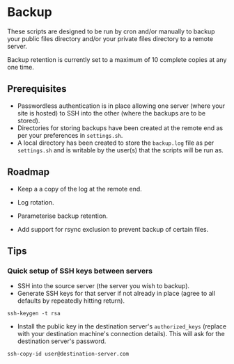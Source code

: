 # Backup

These scripts are designed to be run by cron and/or manually to backup your public files directory and/or your private files directory to a remote server.

Backup retention is currently set to a maximum of 10 complete copies at any one time.


## Prerequisites

- Passwordless authentication is in place allowing one server (where your site is hosted) to SSH into the other (where the backups are to be stored).
- Directories for storing backups have been created at the remote end as per your preferences in ```settings.sh```.
- A local directory has been created to store the ```backup.log``` file as per ```settings.sh``` and is writable by the user(s) that the scripts will be run as.


## Roadmap

- Keep a a copy of the log at the remote end.

- Log rotation.

- Parameterise backup retention.

- Add support for rsync exclusion to prevent backup of certain files.


## Tips

### Quick setup of SSH keys between servers

- SSH into the source server (the server you wish to backup).
- Generate SSH keys for that server if not already in place (agree to all defaults by repeatedly hitting return).

```ssh-keygen -t rsa```

- Install the public key in the destination server's ```authorized_keys``` (replace with your destination machine's connection details). This will ask for the destination server's password.

```ssh-copy-id user@destination-server.com```
